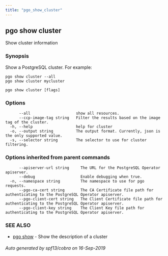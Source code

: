 ```yaml
---
title: "pgo_show_cluster"
---
```

## pgo show cluster

Show cluster information

### Synopsis

Show a PostgreSQL cluster. For example:

	pgo show cluster --all
	pgo show cluster mycluster

```
pgo show cluster [flags]
```

### Options

```
      --all                    show all resources.
      --ccp-image-tag string   Filter the results based on the image tag of the cluster.
  -h, --help                   help for cluster
  -o, --output string          The output format. Currently, json is the only supported value.
  -s, --selector string        The selector to use for cluster filtering.
```

### Options inherited from parent commands

```
      --apiserver-url string     The URL for the PostgreSQL Operator apiserver.
      --debug                    Enable debugging when true.
  -n, --namespace string         The namespace to use for pgo requests.
      --pgo-ca-cert string       The CA Certificate file path for authenticating to the PostgreSQL Operator apiserver.
      --pgo-client-cert string   The Client Certificate file path for authenticating to the PostgreSQL Operator apiserver.
      --pgo-client-key string    The Client Key file path for authenticating to the PostgreSQL Operator apiserver.
```

### SEE ALSO

* [pgo show](/operatorcli/cli/pgo_show/)	 - Show the description of a cluster

###### Auto generated by spf13/cobra on 16-Sep-2019
